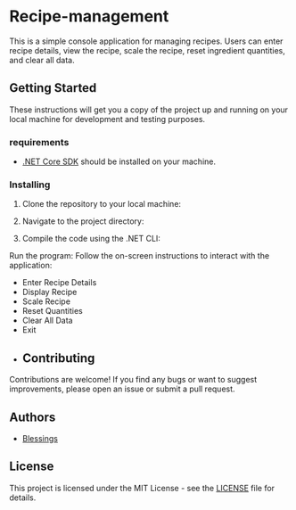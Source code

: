 # Recipe-management
This is a simple console application for managing recipes. Users can enter recipe details, view the recipe, scale the recipe, reset ingredient quantities, and clear all data.

## Getting Started

These instructions will get you a copy of the project up and running on your local machine for development and testing purposes.

### requirements

- [.NET Core SDK](https://dotnet.microsoft.com/download) should be installed on your machine.

### Installing

1. Clone the repository to your local machine:


2. Navigate to the project directory:


3. Compile the code using the .NET CLI:

 Run the program:
 Follow the on-screen instructions to interact with the application:
   - Enter Recipe Details
   - Display Recipe
   - Scale Recipe
   - Reset Quantities
   - Clear All Data
   - Exit
   - ## Contributing

Contributions are welcome! If you find any bugs or want to suggest improvements, please open an issue or submit a pull request.

## Authors

- [Blessings](https://github.com/blessingstommy/Recipe-management/edit/main/README.md)

## License

This project is licensed under the MIT License - see the [LICENSE](LICENSE) file for details.
